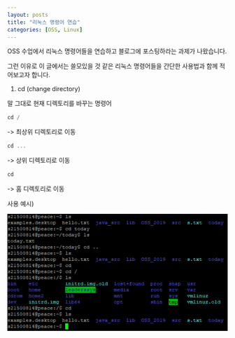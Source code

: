 ```yaml
---
layout: posts
title: "리눅스 명령어 연습"
categories: [OSS, Linux]
---
```


OSS 수업에서 리눅스 명령어들을 연습하고 블로그에 포스팅하라는 과제가 나왔습니다.

그런 이유로 이 글에서는 쓸모있을 것 같은 리눅스 명령어들을 간단한 사용법과 함께 적어보고자 합니다.



1. cd (change directory)

말 그대로 현재 디렉토리를 바꾸는 명령어
 
```c
cd /
```
-> 최상위 디렉토리로 이동
```c
cd ...
```
 -> 상위 디렉토리로 이동
```c
cd
```
 -> 홈 디렉토리로 이동

사용 예시)

![example_cd](https://github.com/woduseh/woduseh.github.io/blob/master/_img/1.cd_example.PNG)
